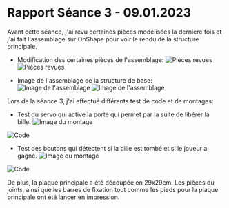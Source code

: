 # Rapport Séance 3 - 09.01.2023

Avant cette séance, j'ai revu certaines pièces modélisées la dernière fois et j'ai fait l'assemblage sur OnShape pour voir le rendu de la structure principale.
- Modification des certaines pièces de l'assemblage:
![Pièces revues](https://github.com/JuliusOrtstadt/Maze_Game/blob/f9c490b5deef19fa1aa6e19632334a04d03a1677/Documentation/Pictures/Joint_mouvement_principal.PNG)
![Pièces revues](https://github.com/JuliusOrtstadt/Maze_Game/blob/f9c490b5deef19fa1aa6e19632334a04d03a1677/Documentation/Pictures/Joint_mouvement_principal_2.PNG)

- Image de l'assemblage de la structure de base:
![Image de l'assemblage](https://github.com/JuliusOrtstadt/Maze_Game/blob/f9c490b5deef19fa1aa6e19632334a04d03a1677/Documentation/Pictures/Assemblage_1.PNG)
![Image de l'assemblage](https://github.com/JuliusOrtstadt/Maze_Game/blob/f9c490b5deef19fa1aa6e19632334a04d03a1677/Documentation/Pictures/Assemblage_2.PNG)


Lors de la séance 3, j'ai effectué différents test de code et de montages:
- Test du servo qui active la porte qui permet par la suite de libérer la bille. 
![Image du montage](https://github.com/JuliusOrtstadt/Maze_Game/blob/3e81645efb7eda789e4f2809018aa1e250faf6e5/Documentation/Pictures/Montage_servo_porte.jpg)

![Code](https://github.com/JuliusOrtstadt/Maze_Game/blob/82ee6106973b4c41f51d4998014b731abaac0f3e/Documentation/Pictures/Code_test_porte.PNG)

- Test des boutons qui détectent si la bille est tombé et si le joueur a gagné.
![Image du montage](https://github.com/JuliusOrtstadt/Maze_Game/blob/3e81645efb7eda789e4f2809018aa1e250faf6e5/Documentation/Pictures/Montage_bouton_simple.jpg)

![Code](https://github.com/JuliusOrtstadt/Maze_Game/blob/82ee6106973b4c41f51d4998014b731abaac0f3e/Documentation/Pictures/Code_bouton_test.PNG)


De plus, la plaque principale a été découpée en 29x29cm. 
Les pièces du joints, ainsi que les barres de fixation tout comme les pieds pour la plaque principale ont été lancer en impression.
